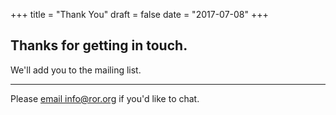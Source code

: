 +++
title = "Thank You"
draft = false
date = "2017-07-08"
+++

## Thanks for getting in touch.

We'll add you to the mailing list.

---
Please [email info@ror.org](mailto:info@ror.org) if you'd like to chat.
